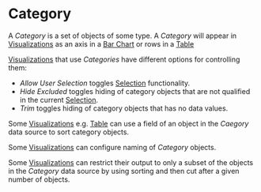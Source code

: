 # Category

A *Category* is a set of objects of some type.
A *Category* will appear in [Visualizations](../visualizations/index.md) as an axis in a [Bar Chart](../visualizations/bar-chart.md) or rows in a [Table](../visualizations/table.md)

[Visualizations](../visualizations/index.md) that use *Categories* have different options for controlling them:

* *Allow User Selection* toggles [Selection](selection.md) functionality.
* *Hide Excluded* toggles hiding of category objects that are not qualified in the current [Selection](selection.md).
* *Trim* toggles hiding of category objects that has no data values.

Some [Visualizations](../visualizations/index.md) e.g. [Table](../visualizations/table.md) can use a field of an object in the *Caegory* data source to sort category objects.

Some [Visualizations](../visualizations/index.md) can configure naming of *Category* objects.

Some [Visualizations](../visualizations/index.md) can restrict their output to only a subset of the objects in the *Category* data source by using sorting and then cut after a given number of objects. 
